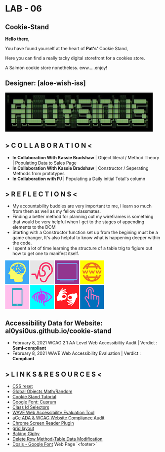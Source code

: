# LAB - 06

## Cookie-Stand

**Hello there**,

You have found yourself at the heart of **Pat's'** Cookie Stand,

Here you can find a really tacky digital storefront for a cookies store.

A Salmon cookie store nonetheless. eww.....enjoy!


## Designer: [aloe-wish-iss]

![banner](https://github.com/AL0YSI0US/about-me/blob/main/img/bannerNameArt.JPG?raw=true)

## > C O L L A B O R A T I O N < 

+ **In Collaboration With Kassie Bradshaw** | Object literal / Method Theory | Populating Data to Sales Page
+ **In Collaboration With Kassie Bradshaw** | Constructor / Seperating Methods from prototypes
+ **In Collaboration with PJ** | Populating a Daily initial Total's column

## > R E F L E C T I O N S <

+ My accountability buddies are very important to me, I learn so much from them as well as my fellow classmates.
+ Finding a better method for planning out my wireframes is something that would be very helpful when I get to the stages of appending elements to the DOM
+ Starting with a Constructor function set up from the begining must be a game changer, It's also helpful to know what is happening deeper within the code.
+ I spent a lot of time learning the structure of a table trig to figiure out how to get one to manifest itself.

![access](https://github.com/AL0YSI0US/about-me/blob/main/img/8grid.png?raw=true)

## Accessibility Data for Website: al0ysi0us.github.io/cookie-stand

+ February 8, 2021 WCAG 2.1 AA Level Web Accessibility Audit | Verdict : **Semi-compliant**
+ February 8, 2021 WAVE Web Accessibility Evaluation | Verdict : **Compliant**

## > L I N K S  &  R E S O U R C E S <

+ [CSS reset](https://meyerweb.com/eric/tools/css/reset/)
+ [Global Objects Math/Random](https://developer.mozilla.org/en-US/docs/Web/JavaScript/Reference/Global_Objects/Math/random)
+ [Cookie Stand Tutorial](https://codefellows.github.io/code-201-guide/curriculum/class-02/project_setup)
+ [Google Font: Cuprum](https://fonts.google.com/specimen/Cuprum?category=Sans+Serif,Display,Handwriting,Monospace&sidebar.open=true&selection.family=Cuprum)
+ [Class Id Selectors](https://developer.mozilla.org/en-US/docs/Web/CSS/ID_selectors)
+ [WAVE Web Accessibility Evaluation Tool](https://wave.webaim.org/)
+ [aCe ADA & WCAG Website Compliance Audit](https://ace.accessibe.com/)
+ [Chrome Screen Reader Plugin](https://chrome.google.com/webstore/detail/screen-reader/kgejglhpjiefppelpmljglcjbhoiplfn?hl=ena)
+ [grid layout](https://grid.layoutit.com/)
+ [Baking Giphy](https://giphy.com/gifs/playmobil-christmas-xmas-merryxmas-3gILD66hEFl11Ff8zZ/embed)
+ [Delete Row Method-Table Data Modification](https://www.w3schools.com/jsref/met_table_deleterow.asp)
+ [Dosis - Google Font](https://fonts.google.com/specimen/Dosis?preview.text=%C2%A92021%20codefellows%20%3C(%5E.%5E)%3E%20ALOYSIOUS&preview.text_type=custom&sidebar.open=true&selection.family=Dosis:wght@600) Web Page `<footer>`
